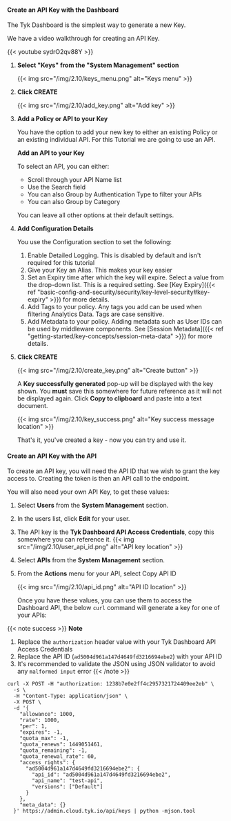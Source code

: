 ---
---

#### Create an API Key with the Dashboard

The Tyk Dashboard is the simplest way to generate a new Key.

We have a video walkthrough for creating an API Key.

{{< youtube sydrO2qv88Y >}}


1. **Select "Keys" from the "System Management" section**

    {{< img src="/img/2.10/keys_menu.png" alt="Keys menu" >}}

2. **Click CREATE**

    {{< img src="/img/2.10/add_key.png" alt="Add key" >}}

3. **Add a Policy or API to your Key**

    You have the option to add your new key to either an existing Policy or an existing individual API. For this Tutorial we are going to use an API. 

    **Add an API to your Key**

    To select an API, you can either:

    * Scroll through your API Name list
    * Use the Search field
    * You can also Group by Authentication Type to filter your APIs
    * You can also Group by Category 

    You can leave all other options at their default settings.

4. **Add Configuration Details**

    You use the Configuration section to set the following:

    1. Enable Detailed Logging. This is disabled by default and isn't required for this tutorial
    2. Give your Key an Alias. This makes your key easier 
    3. Set an Expiry time after which the key will expire. Select a value from the drop-down list. This is a required setting. See [Key Expiry]({{< ref "basic-config-and-security/security/key-level-security#key-expiry" >}}) for more details.
    4. Add Tags to your policy. Any tags you add can be used when filtering Analytics Data. Tags are case sensitive.
    5. Add Metadata to your policy. Adding metadata such as User IDs can be used by middleware components. See [Session Metadata]({{< ref "getting-started/key-concepts/session-meta-data" >}}) for more details.

4. **Click CREATE**

    {{< img src="/img/2.10/create_key.png" alt="Create button" >}}

    A **Key successfully generated** pop-up will be displayed with the key shown. You **must** save this somewhere for future reference as it will not be displayed again. Click **Copy to clipboard** and paste into a text document.

    {{< img src="/img/2.10/key_success.png" alt="Key success message location" >}}

    That's it, you've created a key - now you can try and use it.

#### Create an API Key with the API

To create an API key, you will need the API ID that we wish to grant the key access to. Creating the token is then an API call to the endpoint.

You will also need your own API Key, to get these values:

1.  Select **Users** from the **System Management** section.
2.  In the users list, click **Edit** for your user.
3.  The API key is the **Tyk Dashboard API Access Credentials**, copy this somewhere you can reference it. {{< img src="/img/2.10/user_api_id.png" alt="API key location" >}}
4.  Select **APIs** from the **System Management** section.
5.  From the **Actions** menu for your API, select Copy API ID 

    {{< img src="/img/2.10/api_id.png" alt="API ID location" >}}

    Once you have these values, you can use them to access the Dashboard API, the below `curl` command will generate a key for one of your APIs:

{{< note success >}}
**Note**

  1. Replace the `authorization` header value with your Tyk Dashboard API Access Credentials
  2. Replace the API ID (`ad5004d961a147d4649fd3216694ebe2`) with your API ID
  3. It's recommended to validate the JSON using JSON validator to avoid any `malformed input` error
{{< /note >}}

```{.copyWrapper}
curl -X POST -H "authorization: 1238b7e0e2ff4c2957321724409ee2eb" \
  -s \
  -H "Content-Type: application/json" \
  -X POST \
  -d '{
    "allowance": 1000,
    "rate": 1000,
    "per": 1,
    "expires": -1,
    "quota_max": -1,
    "quota_renews": 1449051461,
    "quota_remaining": -1,
    "quota_renewal_rate": 60,
    "access_rights": {
      "ad5004d961a147d4649fd3216694ebe2": {
        "api_id": "ad5004d961a147d4649fd3216694ebe2",
        "api_name": "test-api",
        "versions": ["Default"]
      }
    },
    "meta_data": {}
  }' https://admin.cloud.tyk.io/api/keys | python -mjson.tool
```
